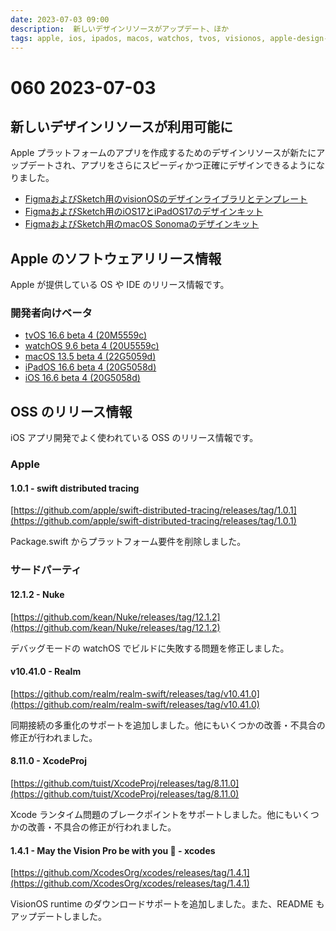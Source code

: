 ```yaml
---
date: 2023-07-03 09:00
description:  新しいデザインリソースがアップデート、ほか
tags: apple, ios, ipados, macos, watchos, tvos, visionos, apple-design-resources, swift-distributed-tracing, nuke, Realm, xcodes, xcode-proj
---
```

# 060 2023-07-03

## 新しいデザインリソースが利用可能に
Apple プラットフォームのアプリを作成するためのデザインリソースが新たにアップデートされ、アプリをさらにスピーディかつ正確にデザインできるようになりました。

- [FigmaおよびSketch用のvisionOSのデザインライブラリとテンプレート](https://developer.apple.com/design/resources/#visionos-apps)
- [FigmaおよびSketch用のiOS17とiPadOS17のデザインキット](https://developer.apple.com/design/resources/)
- [FigmaおよびSketch用のmacOS Sonomaのデザインキット](https://developer.apple.com/design/resources/#macos-apps)

## Apple のソフトウェアリリース情報

Apple が提供している OS や IDE のリリース情報です。

### 開発者向けベータ

- [tvOS 16.6 beta 4 (20M5559c)](https://developer.apple.com/news/releases/?id=06272023e)
- [watchOS 9.6 beta 4 (20U5559c)](https://developer.apple.com/news/releases/?id=06272023d)
- [macOS 13.5 beta 4 (22G5059d)](https://developer.apple.com/news/releases/?id=06272023c)
- [iPadOS 16.6 beta 4 (20G5058d)](https://developer.apple.com/news/releases/?id=06272023b)
- [iOS 16.6 beta 4 (20G5058d)](https://developer.apple.com/news/releases/?id=06272023a)


## OSS のリリース情報

iOS アプリ開発でよく使われている OSS のリリース情報です。

### Apple

#### 1.0.1 - swift distributed tracing

[https://github.com/apple/swift-distributed-tracing/releases/tag/1.0.1](https://github.com/apple/swift-distributed-tracing/releases/tag/1.0.1)

Package.swift からプラットフォーム要件を削除しました。

### サードパーティ

#### 12.1.2 - Nuke

[https://github.com/kean/Nuke/releases/tag/12.1.2](https://github.com/kean/Nuke/releases/tag/12.1.2)

デバッグモードの watchOS でビルドに失敗する問題を修正しました。

#### v10.41.0 - Realm

[https://github.com/realm/realm-swift/releases/tag/v10.41.0](https://github.com/realm/realm-swift/releases/tag/v10.41.0)

同期接続の多重化のサポートを追加しました。他にもいくつかの改善・不具合の修正が行われました。

#### 8.11.0 - XcodeProj

[https://github.com/tuist/XcodeProj/releases/tag/8.11.0](https://github.com/tuist/XcodeProj/releases/tag/8.11.0)

Xcode ランタイム問題のブレークポイントをサポートしました。他にもいくつかの改善・不具合の修正が行われました。


#### 1.4.1 - May the Vision Pro be with you 🥽 - xcodes

[https://github.com/XcodesOrg/xcodes/releases/tag/1.4.1](https://github.com/XcodesOrg/xcodes/releases/tag/1.4.1)

VisionOS runtime のダウンロードサポートを追加しました。また、README もアップデートしました。